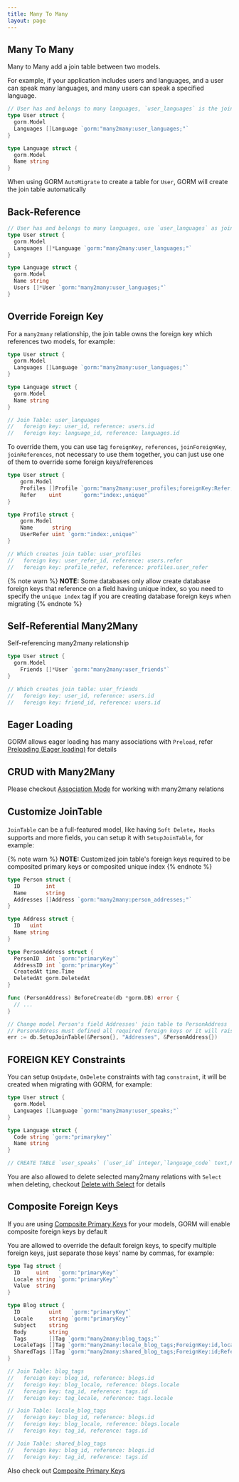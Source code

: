 ```yaml
---
title: Many To Many
layout: page
---
```


## Many To Many

Many to Many add a join table between two models.

For example, if your application includes users and languages, and a user can speak many languages, and many users can speak a specified language.

```go
// User has and belongs to many languages, `user_languages` is the join table
type User struct {
  gorm.Model
  Languages []Language `gorm:"many2many:user_languages;"`
}

type Language struct {
  gorm.Model
  Name string
}
```

When using GORM `AutoMigrate` to create a table for `User`, GORM will create the join table automatically

## Back-Reference

```go
// User has and belongs to many languages, use `user_languages` as join table
type User struct {
  gorm.Model
  Languages []*Language `gorm:"many2many:user_languages;"`
}

type Language struct {
  gorm.Model
  Name string
  Users []*User `gorm:"many2many:user_languages;"`
}
```

## Override Foreign Key

For a `many2many` relationship, the join table owns the foreign key which references two models, for example:

```go
type User struct {
  gorm.Model
  Languages []Language `gorm:"many2many:user_languages;"`
}

type Language struct {
  gorm.Model
  Name string
}

// Join Table: user_languages
//   foreign key: user_id, reference: users.id
//   foreign key: language_id, reference: languages.id
```

To override them, you can use tag `foreignKey`, `references`, `joinForeignKey`, `joinReferences`, not necessary to use them together, you can just use one of them to override some foreign keys/references

```go
type User struct {
	gorm.Model
	Profiles []Profile `gorm:"many2many:user_profiles;foreignKey:Refer;joinForeignKey:UserReferID;References:UserRefer;JoinReferences:UserRefer"`
	Refer    uint      `gorm:"index:,unique"`
}

type Profile struct {
	gorm.Model
	Name      string
	UserRefer uint `gorm:"index:,unique"`
}

// Which creates join table: user_profiles
//   foreign key: user_refer_id, reference: users.refer
//   foreign key: profile_refer, reference: profiles.user_refer
```

{% note warn %}
**NOTE:**
Some databases only allow create database foreign keys that reference on a field having unique index, so you need to specify the `unique index` tag if you are creating database foreign keys when migrating
{% endnote %}

## Self-Referential Many2Many

Self-referencing many2many relationship

```go
type User struct {
  gorm.Model
	Friends []*User `gorm:"many2many:user_friends"`
}

// Which creates join table: user_friends
//   foreign key: user_id, reference: users.id
//   foreign key: friend_id, reference: users.id
```

## Eager Loading

GORM allows eager loading has many associations with `Preload`, refer [Preloading (Eager loading)](preload.html) for details

## CRUD with Many2Many

Please checkout [Association Mode](associations.html#Association-Mode) for working with many2many relations

## Customize JoinTable

`JoinTable` can be a full-featured model, like having `Soft Delete`，`Hooks` supports and more fields, you can setup it with `SetupJoinTable`, for example:

{% note warn %}
**NOTE:**
Customized join table's foreign keys required to be composited primary keys or composited unique index
{% endnote %}

```go
type Person struct {
  ID        int
  Name      string
  Addresses []Address `gorm:"many2many:person_addresses;"`
}

type Address struct {
  ID   uint
  Name string
}

type PersonAddress struct {
  PersonID  int `gorm:"primaryKey"`
  AddressID int `gorm:"primaryKey"`
  CreatedAt time.Time
  DeletedAt gorm.DeletedAt
}

func (PersonAddress) BeforeCreate(db *gorm.DB) error {
  // ...
}

// Change model Person's field Addresses' join table to PersonAddress
// PersonAddress must defined all required foreign keys or it will raise error
err := db.SetupJoinTable(&Person{}, "Addresses", &PersonAddress{})
```

## FOREIGN KEY Constraints

You can setup `OnUpdate`, `OnDelete` constraints with tag `constraint`, it will be created when migrating with GORM, for example:

```go
type User struct {
  gorm.Model
  Languages []Language `gorm:"many2many:user_speaks;"`
}

type Language struct {
  Code string `gorm:"primarykey"`
  Name string
}

// CREATE TABLE `user_speaks` (`user_id` integer,`language_code` text,PRIMARY KEY (`user_id`,`language_code`),CONSTRAINT `fk_user_speaks_user` FOREIGN KEY (`user_id`) REFERENCES `users`(`id`) ON DELETE SET NULL ON UPDATE CASCADE,CONSTRAINT `fk_user_speaks_language` FOREIGN KEY (`language_code`) REFERENCES `languages`(`code`) ON DELETE SET NULL ON UPDATE CASCADE);
```

You are also allowed to delete selected many2many relations with `Select` when deleting, checkout [Delete with Select](associations.html#delete_with_select) for details

## Composite Foreign Keys

If you are using [Composite Primary Keys](composite_primary_key.html) for your models, GORM will enable composite foreign keys by default

You are allowed to override the default foreign keys, to specify multiple foreign keys, just separate those keys' name by commas, for example:

```go
type Tag struct {
  ID     uint   `gorm:"primaryKey"`
  Locale string `gorm:"primaryKey"`
  Value  string
}

type Blog struct {
  ID         uint   `gorm:"primaryKey"`
  Locale     string `gorm:"primaryKey"`
  Subject    string
  Body       string
  Tags       []Tag `gorm:"many2many:blog_tags;"`
  LocaleTags []Tag `gorm:"many2many:locale_blog_tags;ForeignKey:id,locale;References:id"`
  SharedTags []Tag `gorm:"many2many:shared_blog_tags;ForeignKey:id;References:id"`
}

// Join Table: blog_tags
//   foreign key: blog_id, reference: blogs.id
//   foreign key: blog_locale, reference: blogs.locale
//   foreign key: tag_id, reference: tags.id
//   foreign key: tag_locale, reference: tags.locale

// Join Table: locale_blog_tags
//   foreign key: blog_id, reference: blogs.id
//   foreign key: blog_locale, reference: blogs.locale
//   foreign key: tag_id, reference: tags.id

// Join Table: shared_blog_tags
//   foreign key: blog_id, reference: blogs.id
//   foreign key: tag_id, reference: tags.id
```

Also check out [Composite Primary Keys](composite_primary_key.html)
